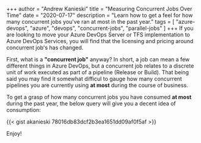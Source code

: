 +++
author = "Andrew Kanieski"
title = "Measuring Concurrent Jobs Over Time"
date = "2020-07-17"
description = "Learn how to get a feel for how many concurrent jobs you've ran at most in the past year."
tags = [
    "azure-devops",
    "azure",
    "devops",
    "concurrent-jobs",
    "parallel-jobs"
]
+++
If you are looking to move your Azure DevOps Server or TFS implementation to Azure DevOps Services, you will find that the licensing and pricing around concurrent job's has changed.

First, what is a **"concurrent job"** anyway? In short, a job can mean a few different things in Azure DevOps, but a concurrent job relates to a discrete unit of work executed as part of a pipeline (Release or Build). That being said you may find it somewhat difficul to gauge how many concurrent pipelines you are currently using **at most** during the course of business. 

To get a grasp of how many concurrent jobs you have consumed **at most** during the past year, the below query will give you a decent idea of consumption:


{{< gist akanieski 78016db83dcf2b3ea1651dd09af0f5af >}}

Enjoy!
